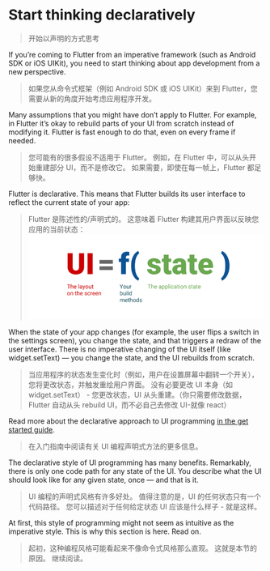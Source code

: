 # Start thinking declaratively

> 开始以声明的方式思考

If you’re coming to Flutter from an imperative framework (such as Android SDK or iOS UIKit), you need to start thinking about app development from a new perspective.

> 如果您从命令式框架（例如 Android SDK 或 iOS UIKit）来到 Flutter，您需要从新的角度开始考虑应用程序开发。

Many assumptions that you might have don’t apply to Flutter. For example, in Flutter it’s okay to rebuild parts of your UI from scratch instead of modifying it. Flutter is fast enough to do that, even on every frame if needed.

> 您可能有的很多假设不适用于 Flutter。 例如，在 Flutter 中，可以从头开始重建部分 UI，而不是修改它。 如果需要，即使在每一帧上，Flutter 都足够快。

Flutter is declarative. This means that Flutter builds its user interface to reflect the current state of your app:

> Flutter 是陈述性的/声明式的。 这意味着 Flutter 构建其用户界面以反映您应用的当前状态：
> ![](./1.png)

When the state of your app changes (for example, the user flips a switch in the settings screen), you change the state, and that triggers a redraw of the user interface. There is no imperative changing of the UI itself (like widget.setText) — you change the state, and the UI rebuilds from scratch.

> 当应用程序的状态发生变化时（例如，用户在设置屏幕中翻转一个开关），您将更改状态，并触发重绘用户界面。 没有必要更改 UI 本身（如 widget.setText） - 您更改状态，UI 从头重建。（你只需要修改数据，Flutter 自动从头 rebuild UI，而不必自己去修改 UI-就像 react）

Read more about the declarative approach to UI programming [in the get started guide](https://flutter.dev/docs/get-started/flutter-for/declarative).

> 在入门指南中阅读有关 UI 编程声明式方法的更多信息。

The declarative style of UI programming has many benefits. Remarkably, there is only one code path for any state of the UI. You describe what the UI should look like for any given state, once — and that is it.

> UI 编程的声明式风格有许多好处。 值得注意的是，UI 的任何状态只有一个代码路径。 您可以描述对于任何给定状态 UI 应该是什么样子 - 就是这样。

At first, this style of programming might not seem as intuitive as the imperative style. This is why this section is here. Read on.

> 起初，这种编程风格可能看起来不像命令式风格那么直观。 这就是本节的原因。 继续阅读。
